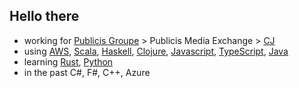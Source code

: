 ## Hello there

- working for [Publicis Groupe](https://www.publicisgroupe.com/en/services/services-publicis-media-en) > Publicis Media Exchange > [CJ](https://www.cj.com/) 
- using [AWS](https://aws.amazon.com/), [Scala](https://www.scala-lang.org/), [Haskell](https://www.haskell.org/), [Clojure](https://clojure.org/), [Javascript](https://www.javascript.com/), [TypeScript](https://www.typescriptlang.org/), [Java](https://www.java.com/)
- learning [Rust](https://www.rust-lang.org/), [Python](https://www.python.org/)
- in the past C#, F#, C++, Azure
